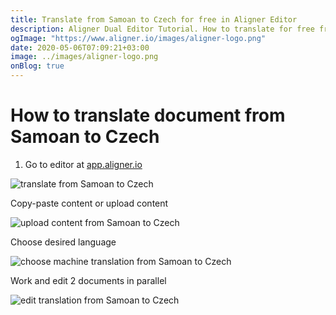 ```yaml
---
title: Translate from Samoan to Czech for free in Aligner Editor
description: Aligner Dual Editor Tutorial. How to translate for free from Samoan to Czech. Aligner is multilingual document management platform. 
ogImage: "https://www.aligner.io/images/aligner-logo.png"
date: 2020-05-06T07:09:21+03:00
image: ../images/aligner-logo.png
onBlog: true
---
```


# How to translate document from Samoan to Czech

1. Go to editor at [app.aligner.io](https://app.aligner.io "Aligner App web page")

![translate from Samoan to Czech](../aligner-blank-editor.png "translate from Samoan to Czech")

Copy-paste content or upload content

![upload content from Samoan to Czech](../aligner-uploaded-document.png "upload content from Samoan to Czech")

Choose desired language

![choose machine translation from Samoan to Czech](../aligner-language-dropdown.png "choose machine translation from Samoan to Czech")

Work and edit 2 documents in parallel

![edit translation from Samoan to Czech](../aligner-double-sitded-editor.png "edit translation from Samoan to Czech")

